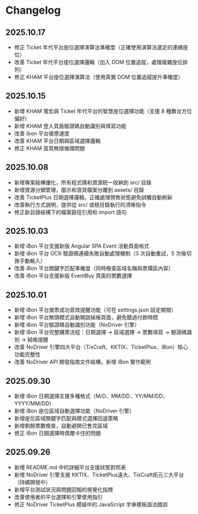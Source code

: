 # Changelog

## 2025.10.17

- 修正 Ticket 年代平台座位選擇演算法準確度（正確使用演算法選定的連續座位）
- 改善 Ticket 年代平台座位選擇邏輯（加入 DOM 位置追蹤，處理複雜座位排列）
- 修正 KHAM 平台座位選擇演算法（使用真實 DOM 位置追蹤提升準確度）

## 2025.10.15

- 新增 KHAM 寬宏與 Ticket 年代平台的智慧座位選擇功能（支援 8 種舞台方位偏好）
- 新增 KHAM 登入頁面驗證碼自動識別與填寫功能
- 改善 ibon 平台搶票速度
- 改善 KHAM 平台日期與區域選擇邏輯
- 修正 KHAM 首頁無限循環問題

## 2025.10.08

- 新增專案結構優化，所有程式碼和資源統一收納到 src/ 目錄
- 新增資源分類管理，圖示和音效檔案分離到 assets/ 目錄
- 改善 TicketPlus 日期選擇邏輯，正確處理預售狀態避免誤觸自動刷新
- 改善執行方式說明，提供從 src/ 或根目錄執行的清晰指令
- 修正新目錄結構下的檔案路徑引用和 import 語句

## 2025.10.03

- 新增 iBon 平台支援新版 Angular SPA Event 活動頁面格式
- 新增 iBon 平台 OCR 驗證碼連續失敗自動處理機制（3 次自動重試，5 次後切換手動輸入）
- 改善 iBon 平台關鍵字匹配準確度（同時檢查區域名稱與票價區內容）
- 改善 iBon 平台支援新版 EventBuy 頁面的票數選擇

## 2025.10.01

- 新增 iBon 平台搶票成功音效提醒功能（可在 settings.json 設定開關）
- 新增 iBon 平台無頭模式自動開啟結帳頁面，避免錯過付款時間
- 新增 iBon 平台驗證碼自動識別功能（NoDriver 引擎）
- 新增 iBon 平台完整購票流程：日期選擇 → 區域選擇 → 票數填寫 → 驗證碼識別 → 結帳提醒
- 改善 NoDriver 引擎四大平台（TixCraft、KKTIX、TicketPlus、iBon）核心功能完整性
- 改善 NoDriver API 開發指南文件結構，新增 iBon 實作範例

## 2025.09.30

- 新增 iBon 日期選擇支援多種格式（M/D、MM/DD、YY/MM/DD、YYYY/MM/DD）
- 新增 iBon 座位區域自動選擇功能（NoDriver 引擎）
- 新增座位區域關鍵字匹配與模式選擇回退策略
- 新增剩餘票數檢查，自動避開已售完區域
- 修正 iBon 日期選擇時偶爾卡住的問題

## 2025.09.26

- 新增 README.md 中的詳細平台支援狀態對照表
- 新增 NoDriver 引擎支援 KKTIX、TicketPlus遠大、TixCraft拓元三大平台（持續開發中）
- 新增平台測試狀況與問題回報的視覺化指標
- 改善使用者的平台選擇和引擎使用指引
- 修正 NoDriver TicketPlus 模組中的 JavaScript 字串模板語法錯誤

